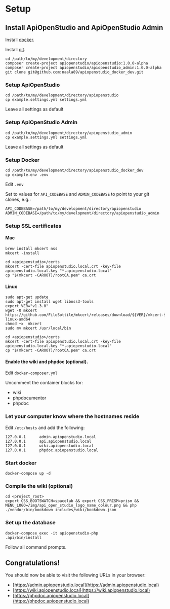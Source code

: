 Setup
=====

Install ApiOpenStudio and ApiOpenStudio Admin
---------------------------------------------

Install [docker](https://docs.docker.com/get-docker/).

Install [git](https://github.com/git-guides/install-git).

    cd /path/to/my/development/directory
    composer create-project apiopenstudio/apiopenstudio:1.0.0-alpha
    composer create-project apiopenstudio/apiopenstudio_admin:1.0.0-alpha
    git clone git@github.com:naala89/apiopenstudio_docker_dev.git

### Setup ApiOpenStudio

    cd /path/to/my/development/directory/apiopenstudio
    cp example.settings.yml settings.yml

Leave all settings as default

### Setup ApiOpenStudio Admin

    cd /path/to/my/development/directory/apiopenstudio_admin
    cp example.settings.yml settings.yml

Leave all settings as default

### Setup Docker

    cd /path/to/my/development/directory/apiopenstudio_docker_dev
    cp example.env .env

Edit `.env`

Set to values for `API_CODEBASE` and `ADMIN_CODEBASE` to point to your
git clones, e.g.:

    API_CODEBASE=/path/to/my/development/directory/apiopenstudio
    ADMIN_CODEBASE=/path/to/my/development/directory/apiopenstudio_admin

### Setup SSL certificates

#### Mac

    brew install mkcert nss
    mkcert -install

    cd <apiopenstudio>/certs
    mkcert -cert-file apiopenstudio.local.crt -key-file apiopenstudio.local.key "*.apiopenstudio.local"
    cp "$(mkcert -CAROOT)/rootCA.pem" ca.crt

#### Linux

    sudo apt-get update
    sudo apt-get install wget libnss3-tools
    export VER="v1.3.0"
    wget -O mkcert https://github.com/FiloSottile/mkcert/releases/download/${VER}/mkcert-${VER}-linux-amd64
    chmod +x  mkcert
    sudo mv mkcert /usr/local/bin
    
    cd <apiopenstudio>/certs
    mkcert -cert-file apiopenstudio.local.crt -key-file apiopenstudio.local.key "*.apiopenstudio.local"
    cp "$(mkcert -CAROOT)/rootCA.pem" ca.crt

#### Enable the wiki and phpdoc (optional).

Edit `docker-composer.yml`

Uncomment the container blocks for:

* wiki
* phpdocumentor
* phpdoc

### Let your computer know where the hostnames reside

Edit `/etc/hosts` and add the following:

    127.0.0.1      admin.apiopenstudio.local
    127.0.0.1      api.apiopenstudio.local
    127.0.0.1      wiki.apiopenstudio.local
    127.0.0.1      phpdoc.apiopenstudio.local

### Start docker

    docker-compose up -d

### Compile the wiki (optional)

    cd <project_root>
    export CSS_BOOTSWATCH=spacelab && export CSS_PRISM=prism && MENU_LOGO=/img/api_open_studio_logo_name_colour.png && php ./vendor/bin/bookdown includes/wiki/bookdown.json

### Set up the database

    docker-compose exec -it apiopenstudio-php
    .api/bin/install

Follow all command prompts.

Congratulations!
----------------

You should now be able to visit the following URLs in your browser:

* [https://admin.apiopenstudio.local](https://admin.apiopenstudio.local)
* [https://wiki.apiopenstudio.local](https://wiki.apiopenstudio.local)
* [https://phpdoc.apiopenstudio.local](https://phpdoc.apiopenstudio.local)
